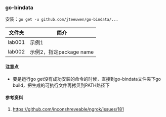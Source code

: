 ### go-bindata
安装：`go get -u github.com/jteeuwen/go-bindata/...`

|文件夹|简介|
|---|---|
|lab001|示例1|
|lab002|示例2，指定package name|

#### 注意点
 - 要是运行go get没有成功安装的命令的时候，直接到go-bindata文件夹下go build，把生成的可执行文件再拷贝到PATH路径下


#### 参考资料
1. https://github.com/inconshreveable/ngrok/issues/181